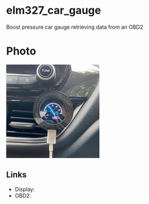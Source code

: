 # elm327_car_gauge
Boost pressure car gauge retrieving data from an OBD2

# Photo
![Gauge Photo](./photo.jpg)

## Links

- Display:
- OBD2:
